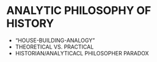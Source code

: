 # ANALYTIC PHILOSOPHY OF HISTORY
-	“HOUSE-BUILDING-ANALOGY” 
-	THEORETICAL VS. PRACTICAL
-	HISTORIAN/ANALYTICACL PHILOSOPHER PARADOX 

